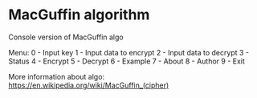 # MacGuffin algorithm
Console version of MacGuffin algo

Menu:
0 - Input key
1 - Input data to encrypt
2 - Input data to decrypt
3 - Status
4 - Encrypt
5 - Decrypt
6 - Example
7 - About
8 - Author
9 - Exit

More information about algo:
https://en.wikipedia.org/wiki/MacGuffin_(cipher)
